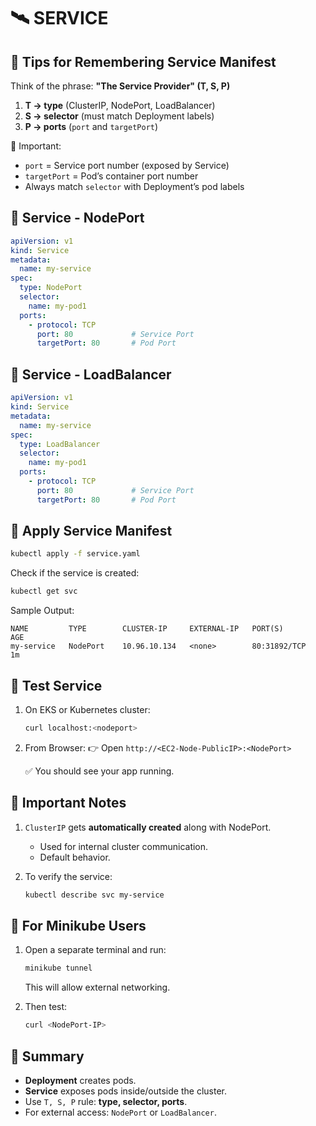 # 🛰️ SERVICE
## 🔹 Tips for Remembering Service Manifest
Think of the phrase: **"The Service Provider" (T, S, P)**  
1. **T → type** (ClusterIP, NodePort, LoadBalancer)  
2. **S → selector** (must match Deployment labels)  
3. **P → ports** (`port` and `targetPort`)  

📌 Important:
- `port` = Service port number (exposed by Service)  
- `targetPort` = Pod’s container port number  
- Always match `selector` with Deployment’s pod labels  

## 🔹 Service - NodePort

```yaml
apiVersion: v1
kind: Service
metadata:
  name: my-service
spec:
  type: NodePort
  selector:
    name: my-pod1
  ports:
    - protocol: TCP
      port: 80             # Service Port     
      targetPort: 80       # Pod Port
````

## 🔹 Service - LoadBalancer

```yaml
apiVersion: v1
kind: Service
metadata:
  name: my-service
spec:
  type: LoadBalancer
  selector:
    name: my-pod1
  ports:
    - protocol: TCP
      port: 80             # Service Port     
      targetPort: 80       # Pod Port
````


## 🔹 Apply Service Manifest

```bash
kubectl apply -f service.yaml
```

Check if the service is created:

```bash
kubectl get svc
```

Sample Output:

```
NAME         TYPE        CLUSTER-IP     EXTERNAL-IP   PORT(S)        AGE
my-service   NodePort    10.96.10.134   <none>        80:31892/TCP   1m
```

## 🔹 Test Service

1. On EKS or Kubernetes cluster:

   ```bash
   curl localhost:<nodeport>
   ```

2. From Browser:
   👉 Open `http://<EC2-Node-PublicIP>:<NodePort>`

   ✅ You should see your app running.

## 🔹 Important Notes

1. `ClusterIP` gets **automatically created** along with NodePort.

   * Used for internal cluster communication.
   * Default behavior.

2. To verify the service:

   ```bash
   kubectl describe svc my-service
   ```

## 🔹 For Minikube Users

1. Open a separate terminal and run:

   ```bash
   minikube tunnel
   ```

   This will allow external networking.

2. Then test:

   ```bash
   curl <NodePort-IP>
   ```

## 📝 Summary

* **Deployment** creates pods.
* **Service** exposes pods inside/outside the cluster.
* Use `T, S, P` rule: **type, selector, ports**.
* For external access: `NodePort` or `LoadBalancer`.

```





